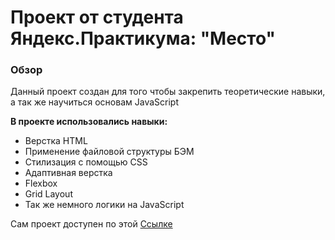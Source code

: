# Проект от студента Яндекс.Практикума: "Место"

### Обзор

Данный проект создан для того чтобы закрепить теоретические навыки, а так же научиться основам JavaScript

**В проекте использовались навыки:**
 - Верстка HTML
 - Применение файловой структуры БЭМ
 - Стилизация с помощью CSS
 - Адаптивная верстка
 - Flexbox
 - Grid Layout
 - Так же немного логики на JavaScript

Сам проект доступен по этой [Ссылке](https://ebk475.github.io/mesto/index.html)